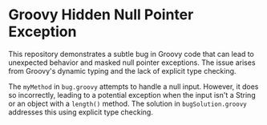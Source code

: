 # Groovy Hidden Null Pointer Exception

This repository demonstrates a subtle bug in Groovy code that can lead to unexpected behavior and masked null pointer exceptions.  The issue arises from Groovy's dynamic typing and the lack of explicit type checking.

The `myMethod` in `bug.groovy` attempts to handle a null input. However, it does so incorrectly, leading to a potential exception when the input isn't a String or an object with a `length()` method. The solution in `bugSolution.groovy` addresses this using explicit type checking.